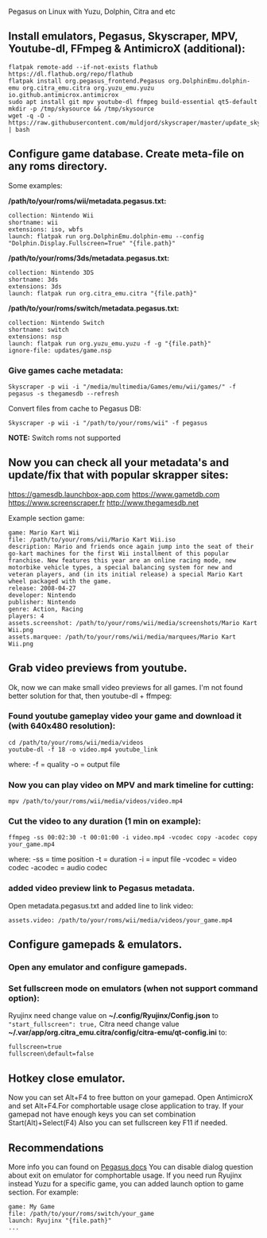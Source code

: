 Pegasus on Linux with Yuzu, Dolphin, Citra and etc

## Install emulators, Pegasus, Skyscraper, MPV, Youtube-dl, FFmpeg & AntimicroX (additional):

```
flatpak remote-add --if-not-exists flathub https://dl.flathub.org/repo/flathub
flatpak install org.pegasus_frontend.Pegasus org.DolphinEmu.dolphin-emu org.citra_emu.citra org.yuzu_emu.yuzu io.github.antimicrox.antimicrox
sudo apt install git mpv youtube-dl ffmpeg build-essential qt5-default
mkdir -p /tmp/skysource && /tmp/skysource
wget -q -O - https://raw.githubusercontent.com/muldjord/skyscraper/master/update_skyscraper.sh | bash
```

## Configure game database. Create meta-file on any roms directory.

Some examples: 

**/path/to/your/roms/wii/metadata.pegasus.txt:**

```
collection: Nintendo Wii
shortname: wii
extensions: iso, wbfs
launch: flatpak run org.DolphinEmu.dolphin-emu --config "Dolphin.Display.Fullscreen=True" "{file.path}"
```

**/path/to/your/roms/3ds/metadata.pegasus.txt:**
```
collection: Nintendo 3DS
shortname: 3ds
extensions: 3ds
launch: flatpak run org.citra_emu.citra "{file.path}"
```

**/path/to/your/roms/switch/metadata.pegasus.txt:**
```
collection: Nintendo Switch
shortname: switch
extensions: nsp
launch: flatpak run org.yuzu_emu.yuzu -f -g "{file.path}"
ignore-file: updates/game.nsp
```

### Give games cache metadata:

```
Skyscraper -p wii -i "/media/multimedia/Games/emu/wii/games/" -f pegasus -s thegamesdb --refresh
```

Convert files from cache to Pegasus DB:

```
Skyscraper -p wii -i "/path/to/your/roms/wii" -f pegasus
```

**NOTE:** Switch roms not supported

## Now you can check all your metadata's and update/fix that with popular skrapper sites:

https://gamesdb.launchbox-app.com
https://www.gametdb.com
https://www.screenscraper.fr
http://www.thegamesdb.net

Example section game:

```
game: Mario Kart Wii
file: /path/to/your/roms/wii/Mario Kart Wii.iso
description: Mario and friends once again jump into the seat of their go-kart machines for the first Wii installment of this popular franchise. New features this year are an online racing mode, new motorbike vehicle types, a special balancing system for new and veteran players, and (in its initial release) a special Mario Kart wheel packaged with the game.
release: 2008-04-27
developer: Nintendo
publisher: Nintendo
genre: Action, Racing
players: 4
assets.screenshot: /path/to/your/roms/wii/media/screenshots/Mario Kart Wii.png
assets.marquee: /path/to/your/roms/wii/media/marquees/Mario Kart Wii.png
```

## Grab video previews from youtube.

Ok, now we can make small video previews for all games. I'm not found better solution for that, then youtube-dl + ffmpeg:

### Found youtube gameplay video your game and download it (with 640x480 resolution):

```
cd /path/to/your/roms/wii/media/videos
youtube-dl -f 18 -o video.mp4 youtube_link
```

where:
-f = quality
-o  = output file

### Now you can play video on MPV and mark timeline for cutting:

```
mpv /path/to/your/roms/wii/media/videos/video.mp4
```

### Cut the video to any duration (1 min on example):

```
ffmpeg -ss 00:02:30 -t 00:01:00 -i video.mp4 -vcodec copy -acodec copy your_game.mp4
```

where:
-ss = time position
-t = duration
-i = input file
-vcodec = video codec
-acodec = audio codec

### added video preview link to Pegasus metadata.

Open metadata.pegasus.txt and added line to link video:

```
assets.video: /path/to/your/roms/wii/media/videos/your_game.mp4
```

## Configure gamepads & emulators.

### Open any emulator and configure gamepads.

### Set fullscreen mode on emulators (when not support command option):

Ryujinx need change value on **~/.config/Ryujinx/Config.json** to `"start_fullscreen": true,`
Citra need change value **~/.var/app/org.citra_emu.citra/config/citra-emu/qt-config.ini** to:
```
fullscreen=true
fullscreen\default=false
```

## Hotkey close emulator.

Now you can set Alt+F4 to free button on your gamepad.
Open AntimicroX and set Alt+F4.For comphortable usage close application to tray.
If your gamepad not have enough keys you can set combination Start(Alt)+Select(F4)
Also you can set fullscreen key F11 if needed.

## Recommendations

More info you can found on [Pegasus docs](https://pegasus-frontend.org/docs/)
You can disable dialog question about exit on emulator for comphortable usage.
If you need run Ryujinx instead Yuzu for a specific game, you can added launch option to game section. For example:

```
game: My Game
file: /path/to/your/roms/switch/your_game
launch: Ryujinx "{file.path}"
...
```
